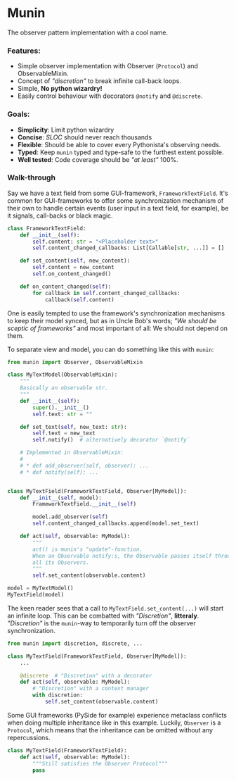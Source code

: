 # Munin


The observer pattern implementation with a cool name.


### Features:
- Simple observer implementation with Observer (`Protocol`) and ObservableMixin.
- Concept of *"discretion"* to break infinite call-back loops.
- Simple, **No python wizardry!**
- Easily control behaviour with decorators `@notify` and `@discrete`.

### Goals:
- **Simplicity**: Limit python wizardry
- **Concise**: *SLOC* should never reach thousands
- **Flexible**: Should be able to cover every Pythonista's observing needs.
- **Typed**: Keep `munin` typed and type-safe to the furthest extent possible.
- **Well tested**: Code coverage should be *"at least"* 100%.

### Walk-through
Say we have a text field from some GUI-framework, `FrameworkTextField`. It's common for
GUI-frameworks to offer some synchronization mechanism of their own to handle certain events
(user input in a text field, for example), be it signals, call-backs or black magic.

```python
class FrameworkTextField:
    def __init__(self):
        self.content: str = "<Placeholder text>"
        self.content_changed_callbacks: List[Callable[str, ...]] = []

    def set_content(self, new_content):
        self.content = new_content
        self.on_content_changed()

    def on_content_changed(self):
        for callback in self.content_changed_callbacks:
            callback(self.content)
```

One is easily tempted to use the framework's synchronization mechanisms to keep their model synced,
but as in Uncle Bob's words; *"We should be sceptic of frameworks"* and most important of all:
We should not depend on them.

To separate view and model, you can do something like this with `munin`:

```python
from munin import Observer, ObservableMixin

class MyTextModel(ObservableMixin):
    """
    Basically an observable str.
    """
    def __init__(self):
        super().__init__()
        self.text: str = ""

    def set_text(self, new_text: str):
        self.text = new_text
        self.notify()  # alternatively decorator `@notify`

    # Implemented in ObservableMixin:
    #
    # * def add_observer(self, observer): ...
    # * def notify(self): ...


class MyTextField(FrameworkTextField, Observer[MyModel]):
    def __init__(self, model):
        FrameworkTextField.__init__(self)

        model.add_observer(self)
        self.content_changed_callbacks.append(model.set_text)

    def act(self, observable: MyModel):
        """
        act() is munin's "update"-function.
        When an Observable notify:s, the Observable passes itself through this function to
        all its Observers.
        """
        self.set_content(observable.content)

model = MyTextModel()
MyTextField(model)

```

The keen reader sees that a call to `MyTextField.set_content(...)` will start an infinite loop.
This can be combatted with *"Discretion"*, **litteraly**.
*"Discretion"* is the `munin`-way to temporarily turn off the observer synchronization.

```python
from munin import discretion, discrete, ...

class MyTextField(FrameworkTextField, Observer[MyModel]):
    ...

    @discrete  # "Discretion" with a decorator
    def act(self, observable: MyModel):
        # "Discretion" with a context manager
        with discretion:
            self.set_content(observable.content)
```

Some GUI frameworks (PySide for example) experience metaclass conflicts when doing
multiple inheritance like in this example. Luckily, `Observer` is a `Protocol`, which means that
the inheritance can be omitted without any repercussions.

```python
class MyTextField(FrameworkTextField):
    def act(self, observable: MyModel):
        """Still satisfies the Observer Protocol"""
        pass
```
